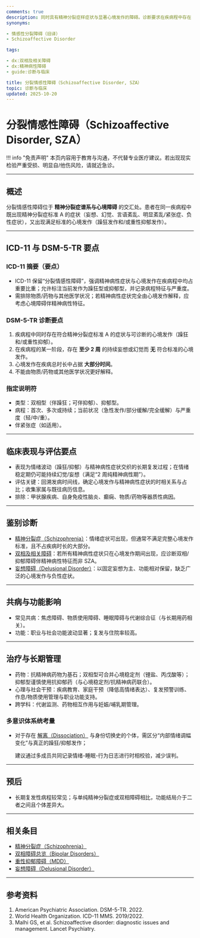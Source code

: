 ```yaml
---
comments: true
description: 同时具有精神分裂症样症状与显著心境发作的障碍。诊断要求在疾病程中存在 ≥ 2 周的纯精神病性期（无心境发作），且心境发作占疾病总时长的大部分。需与精神分裂症伴心境症状及双相/抑郁障碍伴精神病性特征鉴别。
synonyms:

- 情感性分裂障碍（旧译）
- Schizoaffective Disorder

tags:

- dx:双相及相关障碍
- dx:精神病性障碍
- guide:诊断与临床

title: 分裂情感性障碍（Schizoaffective Disorder, SZA）
topic: 诊断与临床
updated: 2025-10-20
---
```


# 分裂情感性障碍（Schizoaffective Disorder, SZA）

!!! info "免责声明"
    本页内容用于教育与沟通，不代替专业医疗建议。若出现现实检验严重受损、明显自/他伤风险，请就近急诊。

---

## 概述

分裂情感性障碍位于 **精神分裂症谱系与心境障碍** 的交汇处。患者在同一疾病程中既出现精神分裂症标准 A 的症状（妄想、幻觉、言语紊乱、明显紊乱/紧张症、负性症状），又出现满足标准的心境发作（躁狂发作和/或重性抑郁发作）。

---

## ICD-11 与 DSM-5-TR 要点

### ICD-11 摘要（要点）

- ICD-11 保留“分裂情感性障碍”，强调精神病性症状与心境发作在疾病程中均占重要比重；允许标注当前发作为躁狂型或抑郁型，并记录病程特征与严重度。
- 需排除物质/药物与其他医学状况；若精神病性症状完全由心境发作解释，应考虑心境障碍伴精神病性特征。

### DSM-5-TR 诊断要点

1. 疾病程中同时存在符合精神分裂症标准 A 的症状与可诊断的心境发作（躁狂和/或重性抑郁）。
2. 在疾病程的某一阶段，存在 **至少 2 周** 的持续妄想或幻觉而 **无** 符合标准的心境发作。
3. 心境发作在疾病总时长中占据 **大部分时间**。
4. 不能由物质/药物或其他医学状况更好解释。

### 指定说明符

- 类型：双相型（伴躁狂；可伴抑郁）、抑郁型。
- 病程：首次、多次或持续；当前状况（急性发作/部分缓解/完全缓解）与严重度（轻/中/重）。
- 伴紧张症（如适用）。

---

## 临床表现与评估要点

- 表现为情绪波动（躁狂/抑郁）与精神病性症状交织的长期复发过程；在情绪稳定期仍可能持续幻觉/妄想（满足“2 周纯精神病性期”）。
- 评估关键：回溯发病时间线，确定心境发作与精神病性症状的时相关系与占比；收集家属与既往病历信息。
- 排除：甲状腺疾病、自身免疫性脑炎、癫痫、物质/药物等器质性病因。

---

## 鉴别诊断

- [精神分裂症（Schizophrenia）](Schizophrenia-SZ.md)：情绪症状可出现，但通常不满足完整心境发作标准，且不占疾病时长的大部分。
- [双相及相关障碍](Bipolar-Disorders.md)：若所有精神病性症状只在心境发作期间出现，应诊断双相/抑郁障碍伴精神病性特征而非 SZA。
- [妄想障碍（Delusional Disorder）](Delusional-Disorder.md)：以固定妄想为主、功能相对保留，缺乏广泛的心境发作与负性症状。

---

## 共病与功能影响

- 常见共病：焦虑障碍、物质使用障碍、睡眠障碍与代谢综合征（与长期用药相关）。
- 功能：职业与社会功能波动显著；复发与住院率较高。

---

## 治疗与长期管理

- 药物：抗精神病药物为基石；双相型可合并心境稳定剂（锂盐、丙戊酸等）；抑郁型谨慎使用抗抑郁药（与心境稳定剂/抗精神病药联合）。
- 心理与社会干预：疾病教育、家庭干预（降低高情绪表达）、复发预警训练、作息/物质使用管理与职业功能支持。
- 跨学科：代谢监测、药物相互作用与妊娠/哺乳期管理。

### 多意识体系统考量

- 对于存在 [解离（Dissociation）](Dissociation.md) 与身份切换史的个体，需区分“内部情绪调幅变化”与真正的躁狂/抑郁发作；

  建议通过多成员共同记录情绪-睡眠-行为日志进行时相校验，减少误判。

---

## 预后

- 长期复发性病程较常见；与单纯精神分裂症或双相障碍相比，功能结局介于二者之间且个体差异大。

---

## 相关条目

- [精神分裂症（Schizophrenia）](Schizophrenia-SZ.md)
- [双相障碍总览（Bipolar Disorders）](Bipolar-Disorders.md)
- [重性抑郁障碍（MDD）](Major-Depressive-Disorder-MDD.md)
- [妄想障碍（Delusional Disorder）](Delusional-Disorder.md)

---

## 参考资料

1. American Psychiatric Association. DSM-5-TR. 2022.
2. World Health Organization. ICD-11 MMS. 2019/2022.
3. Malhi GS, et al. Schizoaffective disorder: diagnostic issues and management. Lancet Psychiatry.

